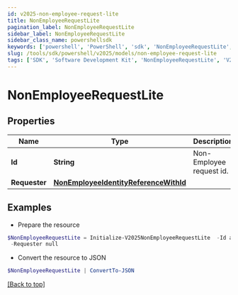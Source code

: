 ```yaml
---
id: v2025-non-employee-request-lite
title: NonEmployeeRequestLite
pagination_label: NonEmployeeRequestLite
sidebar_label: NonEmployeeRequestLite
sidebar_class_name: powershellsdk
keywords: ['powershell', 'PowerShell', 'sdk', 'NonEmployeeRequestLite', 'V2025NonEmployeeRequestLite'] 
slug: /tools/sdk/powershell/v2025/models/non-employee-request-lite
tags: ['SDK', 'Software Development Kit', 'NonEmployeeRequestLite', 'V2025NonEmployeeRequestLite']
---
```



# NonEmployeeRequestLite

## Properties

Name | Type | Description | Notes
------------ | ------------- | ------------- | -------------
**Id** | **String** | Non-Employee request id. | [optional] 
**Requester** | [**NonEmployeeIdentityReferenceWithId**](non-employee-identity-reference-with-id) |  | [optional] 

## Examples

- Prepare the resource
```powershell
$NonEmployeeRequestLite = Initialize-V2025NonEmployeeRequestLite  -Id ac110005-7156-1150-8171-5b292e3e0084 `
 -Requester null
```

- Convert the resource to JSON
```powershell
$NonEmployeeRequestLite | ConvertTo-JSON
```


[[Back to top]](#) 

